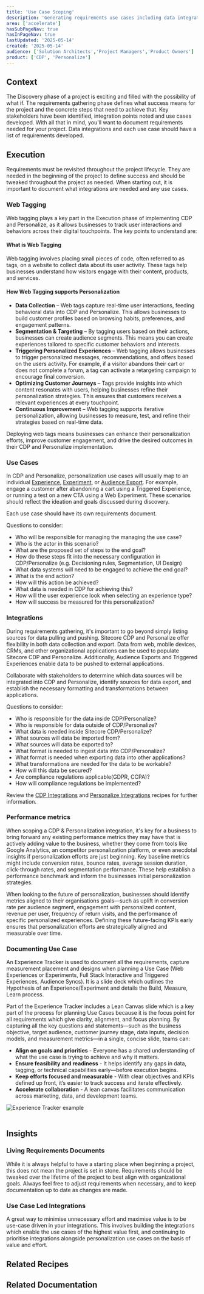 ```yaml
---
title: 'Use Case Scoping'
description: 'Generating requirements use cases including data integration.'
area: ['accelerate']
hasSubPageNav: true
hasInPageNav: true
lastUpdated: '2025-05-14'
created: '2025-05-14'
audience: ['Solution Architects','Project Managers','Product Owners']
product: ['CDP', 'Personalize']
---
```


## Context
The Discovery phase of a project is exciting and filled with the possibility of what if. The requirements gathering phase defines what success means for the project and the concrete steps that need to achieve that. Key stakeholders have been identified, integration points noted and use cases developed. With all that in mind, you'll want to document requirements needed for your project. Data integrations and each use case should have a list of requirements developed. 

## Execution
Requirements must be revisited throughout the project lifecycle. They are needed in the beginning of the project to define success and should be tweaked throughout the project as needed. When starting out, it is important to document what integrations are needed and any use cases. 

### Web Tagging
Web tagging plays a key part in the Execution phase of implementing CDP and Personalize, as it allows businesses to track user interactions and behaviors across their digital touchpoints. The key points to understand are: 

#### What is Web Tagging

Web tagging involves placing small pieces of code, often referred to as tags, on a website to collect data about its user activity. These tags help businesses understand how visitors engage with their content, products, and services.

#### How Web Tagging supports Personalization

- **Data Collection** – Web tags capture real-time user interactions, feeding behavioral data into CDP and Personalize. This allows businesses to build customer profiles based on browsing habits, preferences, and engagement patterns.
- **Segmentation & Targeting** – By tagging users based on their actions, businesses can create  audience segments. This means you can create experiences tailored to specific customer behaviors and interests.
- **Triggering Personalized Experiences** – Web tagging allows businesses to trigger personalized messages, recommendations, and offers based on the users activity. For example, if a visitor abandons their cart or does not complete a forum, a tag can activate a retargeting campaign to encourage final conversion.
- **Optimizing Customer Journeys** – Tags provide insights into which content resonates with users, helping businesses refine their personalization strategies. This ensures that customers receives a relevant experiences at every touchpoint.
- **Continuous Improvement** – Web tagging supports iterative personalization, allowing businesses to measure, test, and refine their strategies based on real-time data.

Deploying web tags means businesses can enhance their personalization efforts, improve customer engagement, and drive the desired outcomes in their CDP and Personalize implementation.

### Use Cases
In CDP and Personalize, personalization use cases will usually map to an individual [Experience](https://doc.sitecore.com/personalize/en/users/sitecore-personalize/introduction-to-experiences.html), [Experiment](https://doc.sitecore.com/personalize/en/users/sitecore-personalize/introduction-to-experiments-in-sitecore-personalize.html), or [Audience Export](https://doc.sitecore.com/cdp/en/users/sitecore-cdp/audience-export.html). For example, engage a customer after abandoning a cart using a Triggered Experience, or running a test on a new CTA using a Web Experiment. These scenarios should reflect the ideation and goals discussed during discovery.

Each use case should have its own requirements document. 

Questions to consider:
- Who will be responsible for managing the managing the use case?
- Who is the actor in this scenario?
- What are the proposed set of steps to the end goal?
- How do these steps fit into the necessary configuration in CDP/Personalize (e.g. Decisioning rules, Segmentation, UI Design)
- What data systems will need to be engaged to achieve the end goal?
- What is the end action?
- How will this action be achieved?
- What data is needed in CDP for achieving this?
- How will the user experience look when selecting an experience type?
- How will success be measured for this personalization?

### Integrations
During requirements gathering, it's important to go beyond simply listing sources for data pulling and pushing. Sitecore CDP and Personalize offer flexibility in both data collection and export. Data from web, mobile devices, CRMs, and other organizational applications can be used to populate Sitecore CDP and Personalize. Additionally, Audience Exports and Triggered Experiences enable data to be pushed to external applications.

Collaborate with stakeholders to determine which data sources will be integrated into CDP and Personalize, identify sources for data export, and establish the necessary formatting and transformations between applications.

Questions to consider:
- Who is responsible for the data inside CDP/Personalize?
- Who is responsible for data outside of CDP/Personalize? 
- What data is needed inside Sitecore CDP/Personalize?
- What sources will data be imported from?
- What sources will data be exported to?
- What format is needed to ingest data into CDP/Personalize?
- What format is needed when exporting data into other applications?
- What transformations are needed for the data to be workable?
- How will this data be secured?
- Are compliance regulations applicable(GDPR, CCPA)?
- How will compliance regulations be implemented?

Review the [CDP Integrations](/learn/accelerate/cdp-personalize/implementation/integrations/cdp-integration) and [Personalize Integrations](/learn/accelerate/cdp-personalize/implementation/integrations/personalize-integrations) recipes for further information.

### Performance metrics

When scoping a CDP & Personalization integration, it's key for a business to bring forward any existing performance metrics they may have that is actively adding value to the business, whether they come from tools like Google Analytics, an competitor personalization platform, or even anecdotal insights if personalization efforts are just beginning. Key baseline metrics might include conversion rates, bounce rates, average session duration, click-through rates, and segmentation performance. These help establish a performance benchmark and inform the businesses initial personalization strategies.  

When looking to the future of personalization, businesses should identify metrics aligned to their organisations goals—such as uplift in conversion rate per audience segment, engagement with personalized content, revenue per user, frequency of return visits, and the performance of specific personalized experiences. Defining these future-facing KPIs early ensures that personalization efforts are strategically aligned and measurable over time.

### Documenting Use Case
An Experience Tracker is used to document all the requirements, capture measurement placement and designs when planning a Use Case (Web Experiences or Experiments, Full Stack Interactive and Triggered Experiences, Audience Syncs). It is a slide deck which outlines the Hypothesis of an Experience/Experiment and details the Build, Measure, Learn process.

Part of the Experience Tracker includes a Lean Canvas slide which is a key part of the process for planning Use Cases because it is the focus point for all requirements which give clarity, alignment, and focus planning. By capturing all the key questions and statements—such as the business objective, target audience, customer journey stage, data inputs, decision models, and measurement metrics—in a single, concise slide, teams can:
- **Align on goals and priorities** - Everyone has a shared understanding of what the use case is trying to achieve and why it matters.
- **Ensure feasibility and readiness** - It helps identify any gaps in data, tagging, or technical capabilities early—before execution begins.
- **Keep efforts focused and measurable** - With clear objectives and KPIs defined up front, it’s easier to track success and iterate effectively.
- **Accelerate collaboration** - A lean canvas facilitates communication across marketing, data, and development teams.

<img src="/images/learn/accelerate/cdp-personalize/image-20250513-112712.png" alt="Experience Tracker example"/>
<br/><br/>

## Insights
### Living Requirements Documents

While it is always helpful to have a starting place when beginning a project, this does not mean the project is set in stone. Requirements should be tweaked over the lifetime of the project to best align with organizational goals. Always feel free to adjust requirements when necessary, and to keep documentation up to date as changes are made.

### Use Case Led Integrations

A great way to minimise unnecessary effort and maximise value is to be use-case driven in your integrations. This involves building the integrations which enable the use cases of the highest value first, and continuing to prioritise integrations alongside personalization use cases on the basis of value and effort.

## Related Recipes

<Row columns={2}>
  <Link title="CDP Integrations" link="/learn/accelerate/cdp-personalize/implementation/integrations/cdp-integration" />
  <Link title="Personalize Integrations" link="/learn/accelerate/cdp-personalize/implementation/integrations/personalize-integrations" />
</Row>

## Related Documentation

<Row columns={2}>
  <Link title="Experiences" link="https://doc.sitecore.com/personalize/en/users/sitecore-personalize/introduction-to-experiences.html"/>
<Link title="Experiments " link="https://doc.sitecore.com/personalize/en/users/sitecore-personalize/introduction-to-experiments-in-sitecore-personalize.html" />
<Link title="Audience export" link="https://doc.sitecore.com/cdp/en/users/sitecore-cdp/audience-export.html" />  
</Row>
